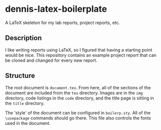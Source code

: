 dennis-latex-boilerplate
========================

A LaTeX skeleton for my lab reports, project reports, etc.

## Description
I like writing reports using LaTeX, so I figured that having a starting point would be nice. This repository contains an example project report that can be cloned and changed for every new report.

## Structure
The root document is `document.tex`. From here, all of the sections of the document are included from the `tex` directory. Images are in the `img` directory, code listings in the `code` directory, and the title page is sitting in the `title` directory.

The 'style' of the document can be configured in `boilerp.sty`. All of the `\usepackage` commands should go there. This file also controls the fonts used in the document.
